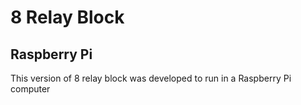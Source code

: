 # 8 Relay Block

## Raspberry Pi

This version of 8 relay block was developed to run in a Raspberry Pi computer



